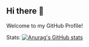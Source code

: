 ## Hi there 👋

Welcome to my GitHub Profile! 

Stats: [![Anurag's GitHub stats](https://github-readme-stats.vercel.app/api?username=anuraghazra)](https://github.com/valavanis/github-readme-stats)
